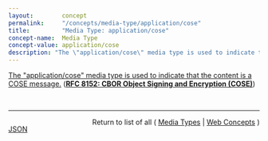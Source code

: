 ```yaml
---
layout:        concept
permalink:     "/concepts/media-type/application/cose"
title:         "Media Type: application/cose"
concept-name:  Media Type
concept-value: application/cose
description: "The \"application/cose\" media type is used to indicate that the content is a COSE message."
---
```


[The "application/cose" media type is used to indicate that the content is a COSE message.](http://tools.ietf.org/html/rfc8152#section-16.9.1 "Read documentation for Media Type &#34;application/cose&#34;") (**[RFC 8152: CBOR Object Signing and Encryption (COSE)](/specs/IETF/RFC/8152 "Concise Binary Object Representation (CBOR) is a data format designed for small code size and small message size. There is a need for the ability to have basic security services defined for this data format. This document defines the CBOR Object Signing and Encryption (COSE) protocol. This specification describes how to create and process signatures, message authentication codes, and encryption using CBOR for serialization. This specification additionally describes how to represent cryptographic keys using CBOR.")**)

<br/>
<hr/>

<p style="float : left"><a href="./application/cose.json" title="JSON representing this particular Web Concept value">JSON</a></p>
<p style="text-align: right">Return to list of all ( <a href="../media-type/">Media Types</a> | <a href="../">Web Concepts</a> )</p>
